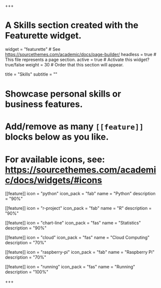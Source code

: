 +++
# A Skills section created with the Featurette widget.
widget = "featurette"  # See https://sourcethemes.com/academic/docs/page-builder/
headless = true  # This file represents a page section.
active = true  # Activate this widget? true/false
weight = 30  # Order that this section will appear.

title = "Skills"
subtitle = ""

# Showcase personal skills or business features.
#
# Add/remove as many `[[feature]]` blocks below as you like.
#
# For available icons, see: https://sourcethemes.com/academic/docs/widgets/#icons

[[feature]]
  icon = "python"
  icon_pack = "fab"
  name = "Python"
  description = "90%"

[[feature]]
  icon = "r-project"
  icon_pack = "fab"
  name = "R"
  description = "90%"

[[feature]]
  icon = "chart-line"
  icon_pack = "fas"
  name = "Statistics"
  description = "90%"  

[[feature]]
  icon = "cloud"
  icon_pack = "fas"
  name = "Cloud Computing"
  description = "70%"


[[feature]]
  icon = "raspberry-pi"
  icon_pack = "fab"
  name = "Raspberry Pi"
  description = "70%"


[[feature]]
  icon = "running"
  icon_pack = "fas"
  name = "Running"
  description = "100%"  

+++
